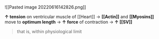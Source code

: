![[Pasted image 20220616142826.png]]

**↑ tension** on ventricular muscle of [[Heart]] → **[[Actin]]** and **[[Myosins]]** move to **optimum length** → **↑ force** of contraction → **↑ [[SV]]**

> that is, within physiological limit